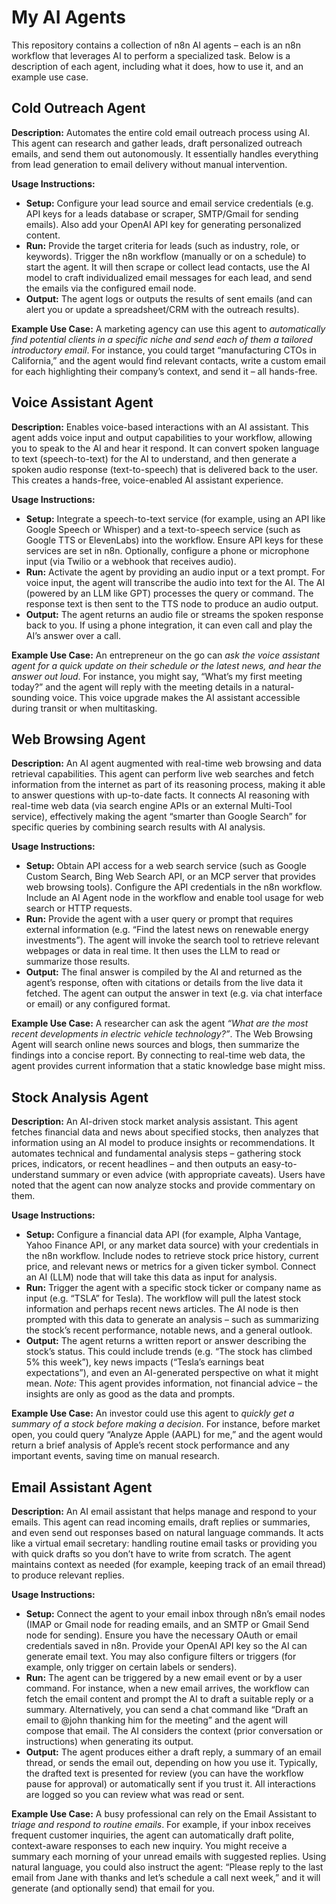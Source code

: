 

# My AI Agents

This repository contains a collection of n8n AI agents – each is an n8n workflow that leverages AI to perform a specialized task. Below is a description of each agent, including what it does, how to use it, and an example use case.

## Cold Outreach Agent

**Description:** Automates the entire cold email outreach process using AI. This agent can research and gather leads, draft personalized outreach emails, and send them out autonomously. It essentially handles everything from lead generation to email delivery without manual intervention.

**Usage Instructions:**

* **Setup:** Configure your lead source and email service credentials (e.g. API keys for a leads database or scraper, SMTP/Gmail for sending emails). Also add your OpenAI API key for generating personalized content.
* **Run:** Provide the target criteria for leads (such as industry, role, or keywords). Trigger the n8n workflow (manually or on a schedule) to start the agent. It will then scrape or collect lead contacts, use the AI model to craft individualized email messages for each lead, and send the emails via the configured email node.
* **Output:** The agent logs or outputs the results of sent emails (and can alert you or update a spreadsheet/CRM with the outreach results).

**Example Use Case:** A marketing agency can use this agent to *automatically find potential clients in a specific niche and send each of them a tailored introductory email*. For instance, you could target “manufacturing CTOs in California,” and the agent would find relevant contacts, write a custom email for each highlighting their company’s context, and send it – all hands-free.

## Voice Assistant Agent

**Description:** Enables voice-based interactions with an AI assistant. This agent adds voice input and output capabilities to your workflow, allowing you to speak to the AI and hear it respond. It can convert spoken language to text (speech-to-text) for the AI to understand, and then generate a spoken audio response (text-to-speech) that is delivered back to the user. This creates a hands-free, voice-enabled AI assistant experience.

**Usage Instructions:**

* **Setup:** Integrate a speech-to-text service (for example, using an API like Google Speech or Whisper) and a text-to-speech service (such as Google TTS or ElevenLabs) into the workflow. Ensure API keys for these services are set in n8n. Optionally, configure a phone or microphone input (via Twilio or a webhook that receives audio).
* **Run:** Activate the agent by providing an audio input or a text prompt. For voice input, the agent will transcribe the audio into text for the AI. The AI (powered by an LLM like GPT) processes the query or command. The response text is then sent to the TTS node to produce an audio output.
* **Output:** The agent returns an audio file or streams the spoken response back to you. If using a phone integration, it can even call and play the AI’s answer over a call.

**Example Use Case:** An entrepreneur on the go can *ask the voice assistant agent for a quick update on their schedule or the latest news, and hear the answer out loud*. For instance, you might say, “What’s my first meeting today?” and the agent will reply with the meeting details in a natural-sounding voice. This voice upgrade makes the AI assistant accessible during transit or when multitasking.

## Web Browsing Agent

**Description:** An AI agent augmented with real-time web browsing and data retrieval capabilities. This agent can perform live web searches and fetch information from the internet as part of its reasoning process, making it able to answer questions with up-to-date facts. It connects AI reasoning with real-time web data (via search engine APIs or an external Multi-Tool service), effectively making the agent “smarter than Google Search” for specific queries by combining search results with AI analysis.

**Usage Instructions:**

* **Setup:** Obtain API access for a web search service (such as Google Custom Search, Bing Web Search API, or an MCP server that provides web browsing tools). Configure the API credentials in the n8n workflow. Include an AI Agent node in the workflow and enable tool usage for web search or HTTP requests.
* **Run:** Provide the agent with a user query or prompt that requires external information (e.g. “Find the latest news on renewable energy investments”). The agent will invoke the search tool to retrieve relevant webpages or data in real time. It then uses the LLM to read or summarize those results.
* **Output:** The final answer is compiled by the AI and returned as the agent’s response, often with citations or details from the live data it fetched. The agent can output the answer in text (e.g. via chat interface or email) or any configured format.

**Example Use Case:** A researcher can ask the agent *“What are the most recent developments in electric vehicle technology?”*. The Web Browsing Agent will search online news sources and blogs, then summarize the findings into a concise report. By connecting to real-time web data, the agent provides current information that a static knowledge base might miss.

## Stock Analysis Agent

**Description:** An AI-driven stock market analysis assistant. This agent fetches financial data and news about specified stocks, then analyzes that information using an AI model to produce insights or recommendations. It automates technical and fundamental analysis steps – gathering stock prices, indicators, or recent headlines – and then outputs an easy-to-understand summary or even advice (with appropriate caveats). Users have noted that the agent can now analyze stocks and provide commentary on them.

**Usage Instructions:**

* **Setup:** Configure a financial data API (for example, Alpha Vantage, Yahoo Finance API, or any market data source) with your credentials in the n8n workflow. Include nodes to retrieve stock price history, current price, and relevant news or metrics for a given ticker symbol. Connect an AI (LLM) node that will take this data as input for analysis.
* **Run:** Trigger the agent with a specific stock ticker or company name as input (e.g. “TSLA” for Tesla). The workflow will pull the latest stock information and perhaps recent news articles. The AI node is then prompted with this data to generate an analysis – such as summarizing the stock’s recent performance, notable news, and a general outlook.
* **Output:** The agent returns a written report or answer describing the stock’s status. This could include trends (e.g. “The stock has climbed 5% this week”), key news impacts (“Tesla’s earnings beat expectations”), and even an AI-generated perspective on what it might mean. *Note:* This agent provides information, not financial advice – the insights are only as good as the data and prompts.

**Example Use Case:** An investor could use this agent to *quickly get a summary of a stock before making a decision*. For instance, before market open, you could query “Analyze Apple (AAPL) for me,” and the agent would return a brief analysis of Apple’s recent stock performance and any important events, saving time on manual research.

## Email Assistant Agent

**Description:** An AI email assistant that helps manage and respond to your emails. This agent can read incoming emails, draft replies or summaries, and even send out responses based on natural language commands. It acts like a virtual email secretary: handling routine email tasks or providing you with quick drafts so you don’t have to write from scratch. The agent maintains context as needed (for example, keeping track of an email thread) to produce relevant replies.

**Usage Instructions:**

* **Setup:** Connect the agent to your email inbox through n8n’s email nodes (IMAP or Gmail node for reading emails, and an SMTP or Gmail Send node for sending). Ensure you have the necessary OAuth or email credentials saved in n8n. Provide your OpenAI API key so the AI can generate email text. You may also configure filters or triggers (for example, only trigger on certain labels or senders).
* **Run:** The agent can be triggered by a new email event or by a user command. For instance, when a new email arrives, the workflow can fetch the email content and prompt the AI to draft a suitable reply or a summary. Alternatively, you can send a chat command like “Draft an email to @john thanking him for the meeting” and the agent will compose that email. The AI considers the context (prior conversation or instructions) when generating its output.
* **Output:** The agent produces either a draft reply, a summary of an email thread, or sends the email out, depending on how you use it. Typically, the drafted text is presented for review (you can have the workflow pause for approval) or automatically sent if you trust it. All interactions are logged so you can review what was read or sent.

**Example Use Case:** A busy professional can rely on the Email Assistant to *triage and respond to routine emails*. For example, if your inbox receives frequent customer inquiries, the agent can automatically draft polite, context-aware responses to each new inquiry. You might receive a summary each morning of your unread emails with suggested replies. Using natural language, you could also instruct the agent: “Please reply to the last email from Jane with thanks and let’s schedule a call next week,” and it will generate (and optionally send) that email for you.
